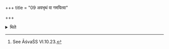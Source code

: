 +++
title = "09 अवभृथं वा गमयित्वा"

+++

<details><summary>थिते</summary>

9. Or having caused him to go to (the place of) Avabhr̥tha, having sprinkled water on him, having brought him out (of the water), they should burn him with his own fires, each of which is to be kept on its place.[^1]   

[^1]: See ĀśvaŚS VI.10.23.  

</details>

